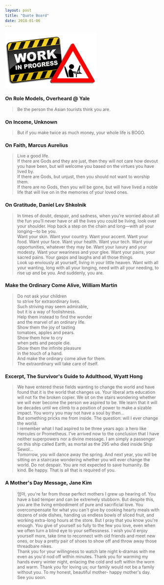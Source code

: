 ```yaml
---
layout: post
title: "Quote Board"
date: 2018-01-06
---
```


![In Progress](/img/in-progress.png)

### On Role Models, Overheard @ Yale
> Be the person the Asian tourists think you are. 


### On Income, Unknown
> But if you make twice as much money, your whole life is BOGO.  


### On Faith, Marcus Aurelius
> Live a good life.  
If there are Gods and they are just, then they will not care how devout you have been, but will welcome you based on the virtues you have lived by.  
If there are Gods, but unjust, then you should not want to worship them.  
If there are no Gods, then you will be gone, but will have lived a noble life that will live on in the memories of your loved ones.


### On Gratitude, Daniel Lev Shkolnik
> In times of doubt, despair, and sadness, when you’re worried about all the fun you’ll never have or all the lives you could be living, look over your shoulder. Hop back a step on the chain and long—with all your longing—to be you.  
Want your skin. Want your country. Want your accent. Want your food. Want your face. Want your health. Want your tech. Want your opportunities, whatever they may be. Want your luxury and your modesty. Want your weariness and your glee. Want your pains, your sacred pains. Your gasps and laughs and all those things.  
Look up enviously at yourself, living in your little heaven. Want with all your wanting, long with all your longing, need with all your needing, to rise up and be you. And suddenly, you are.


### Make the Ordinary Come Alive, William Martin
> Do not ask your children  
to strive for extraordinary lives.  
Such striving may seem admirable,  
but it is a way of foolishness.  
Help them instead to find the wonder   
and the marvel of an ordinary life.  
Show them the joy of tasting  
tomatoes, apples and pears.  
Show them how to cry  
when pets and people die.  
Show them the infinite pleasure  
in the touch of a hand.  
And make the ordinary come alive for them.  
The extraordinary will take care of itself.  


### Excerpt, The Survivor's Guide to Adulthood, Wyatt Hong 
> We have entered these fields wanting to change the world and have found that it is the world that changes us. Your liberal arts education will not fix the broken copier. We sit on the stairs wondering whether we will ever become the person we aspired to be. We learn that it will be decades until we climb to a position of power to make a sizable impact. You worry you may not have a soul by then...  
But something pricks me from inside. The question: will I ever change the world.  
I remember what I had aspired to be three years ago: a hero like Hercules or Prometheus. I’ve arrived now to the conclusion that I have neither superpowers nor a divine message. I am simply a passenger on this ship called Earth, as mortal as the 295 who died inside Ship Sewol...  
Tomorrow, you will dance away the spring. And next year, you will be sitting on a staircase wondering whether you will ever change the world. Do not despair. You are not expected to save humanity. Be kind. Be happy. That is all that is required of you. 


### A Mother's Day Message, Jane Kim
> 엄마, you're far from those perfect mothers I grew up hearing of. You have a bad temper and can be extremely stubborn. But despite this, you are the living embodiment of pure and sacrificial love. You overcompensate for what you can't give by cooking hearty meals with dozens of side dishes, handing us endless bowls of sliced fruit, and working extra-long hours at the store. But I pray that you know you're enough. You give of yourself so fully to the few you love, even when we often turn a blind eye to your selflessness. I wish you'd enjoy yourself more, take time to reconnect with old friends and meet new ones, or buy a pretty pair of shoes to show off and throw away those threadbare nikes.  
Thank you for your willingness to watch late night k-dramas with me even as you'd nod off within minutes. Thank you for warming my hands every winter night, enlacing the cold and soft within the worn and warm. Thank you for loving us; our family would not be a family without you. To my honest, beautiful mother- happy mother's day. See you soon.
